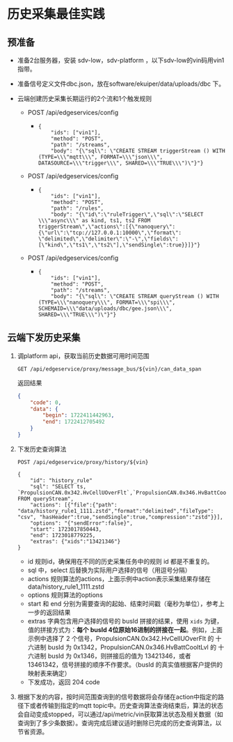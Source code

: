 # 历史采集最佳实践

## 预准备

- 准备2台服务器，安装 sdv-low，sdv-platform ，以下sdv-low的vin码用vin1指带。
- 准备信号定义文件dbc.json，放在software/ekuiper/data/uploads/dbc 下。

- 云端创建历史采集长期运行的2个流和1个触发规则

  - POST /api/edgeservices/config

    - ```
      {
          "ids": ["vin1"],
          "method": "POST",
          "path": "/streams",
          "body": "{\"sql\": \"CREATE STREAM triggerStream () WITH (TYPE=\\\"mqtt\\\", FORMAT=\\\"json\\\", DATASOURCE=\\\"trigger\\\", SHARED=\\\"TRUE\\\")\"}"}
      ```

  - POST /api/edgeservices/config

    - ```
      {
          "ids": ["vin1"],
          "method": "POST",
          "path": "/rules",
          "body": "{\"id\":\"ruleTrigger\",\"sql\":\"SELECT \\\"async\\\" as kind, ts1, ts2 FROM triggerStream\",\"actions\":[{\"nanoquery\":{\"url\":\"tcp://127.0.0.1:10000\",\"format\": \"delimited\",\"delimiter\":\"-\",\"fields\": [\"kind\",\"ts1\",\"ts2\"],\"sendSingle\":true}}]}"}
      ```

  - POST /api/edgeservices/config

    - ```
      {
          "ids": ["vin1"],
          "method": "POST",
          "path": "/streams",
          "body": "{\"sql\": \"CREATE STREAM queryStream () WITH (TYPE=\\\"nanoquery\\\", FORMAT=\\\"spi\\\", SCHEMAID=\\\"data/uploads/dbc/gee.json\\\", SHARED=\\\"TRUE\\\")\"}"}
      ```

## 云端下发历史采集

1. 调platform api，获取当前历史数据可用时间范围

   ```
   GET /api/edgeservice/proxy/message_bus/${vin}/can_data_span
   ```

   返回结果

   ```json
   {
       "code": 0,
       "data": {
           "begin": 1722411442963,
           "end": 1722412705492
       }
   }
   ```

2. 下发历史查询算法

   ```
   POST /api/edgeservice/proxy/history/${vin}
   
   {
       "id": "history_rule"
       "sql": "SELECT ts, `PropulsionCAN.0x342.HvCellUOverFlt`,`PropulsionCAN.0x346.HvBattCooltLvl` FROM queryStream",
       "actions": [{"file":{"path": "data/history_rule1_1111.zstd","format":"delimited","fileType": "csv", "hasHeader":true,"sendSingle":true,"compression":"zstd"}}],
       "options": "{"sendError":false}",
       "start": 1723017850443,
       "end": 1723018779225,
       "extras": {"xids":"13421346"}
   }
   ```

   - id  规则id，确保用在不同的历史采集任务中的规则 id 都是不重复的。
   - sql 中，select 后替换为实际用户选择的信号（用逗号分隔）
   - actions 规则算法的actions，上面示例中action表示采集结果存储在 data/history_rule1_1111.zstd
   - options 规则算法的options
   - start 和 end 分别为需要查询的起始、结束时间戳（毫秒为单位），参考上一步的返回结果
   - extras 字典包含用户选择的信号的 busId 拼接的结果，使用 `xids` 为键，值的拼接方式为：**每个 busId 4位原始16进制的拼接在一起**。例如，上面示例中选择了 2 个信号，PropulsionCAN.0x342.HvCellUOverFlt 的 十六进制 busId 为 0x1342，PropulsionCAN.0x346.HvBattCooltLvl 的 十六进制 busId 为 0x1346，则拼接后的值为 13421346，或者 13461342，信号拼接的顺序不作要求。（busId 的真实值根据客户提供的映射表来确定）
   - 下发成功，返回 204 code

3. 根据下发的内容，按时间范围查询到的信号数据将会存储在action中指定的路径下或者传输到指定的mqtt topic中。历史查询算法查询结束后，算法的状态会自动变成stopped，可以通过/api/metric/vin获取算法状态及相关数据（如查询到了多少条数据）。查询完成后建议适时删除已完成的历史查询算法，以节省资源。